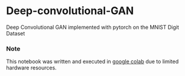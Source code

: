 # Deep-convolutional-GAN

Deep Convolutional GAN implemented with pytorch on the MNIST Digit Dataset

### Note 

This notebook was written and executed in [google colab](https://colab.research.google.com) due to limited hardware resources.